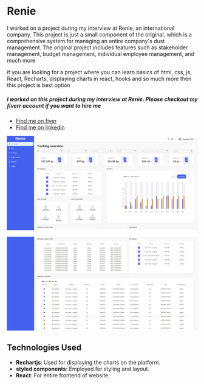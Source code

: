 # Renie

I worked on a project during my interview at Renie, an international
company. This project is just a small component of the original, which
is a comprehensive system for managing an entire company's dust
management. The original project includes features such as stakeholder
management, budget management, individual employee management, and
much more

if you are looking for a project where you can learn basics of html,
css, js, React, Recharts, displaying charts in react, hooks and so
much more then this project is best option

##### I worked on this project during my interview at Renie. Please checkout my fiverr account if you want to hire me

- [Find me on fiver ](https://www.fiverr.com/zainbinramzan/develop-web-applications-with-mern-stack-react-node-express-moongodbplugin-react/README.md)
- [Find me on linkedin](https://www.linkedin.com/in/abu-zain-html-css-javascipt-developer/)

![Project page](./readme-images/1.jpeg)

![Project page](./readme-images/2.jpeg)

## Technologies Used

- **Rechartjs**: Used for displaying the charts on the platform.
- **styled components**: Employed for styling and layout.
- **React**: For entire frontend of website.

